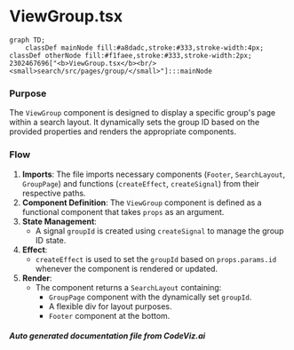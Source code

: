 # ViewGroup.tsx

```mermaid
graph TD;
    classDef mainNode fill:#a8dadc,stroke:#333,stroke-width:4px;
classDef otherNode fill:#f1faee,stroke:#333,stroke-width:2px;
2302467696["<b>ViewGroup.tsx</b><br/><small>search/src/pages/group/</small>"]:::mainNode

```
### Purpose
The `ViewGroup` component is designed to display a specific group's page within a search layout. It dynamically sets the group ID based on the provided properties and renders the appropriate components.

### Flow
1. **Imports**: The file imports necessary components (`Footer`, `SearchLayout`, `GroupPage`) and functions (`createEffect`, `createSignal`) from their respective paths.
2. **Component Definition**: The `ViewGroup` component is defined as a functional component that takes `props` as an argument.
3. **State Management**: 
   - A signal `groupId` is created using `createSignal` to manage the group ID state.
4. **Effect**: 
   - `createEffect` is used to set the `groupId` based on `props.params.id` whenever the component is rendered or updated.
5. **Render**: 
   - The component returns a `SearchLayout` containing:
     - `GroupPage` component with the dynamically set `groupId`.
     - A flexible div for layout purposes.
     - `Footer` component at the bottom.

##### Auto generated documentation file from CodeViz.ai
